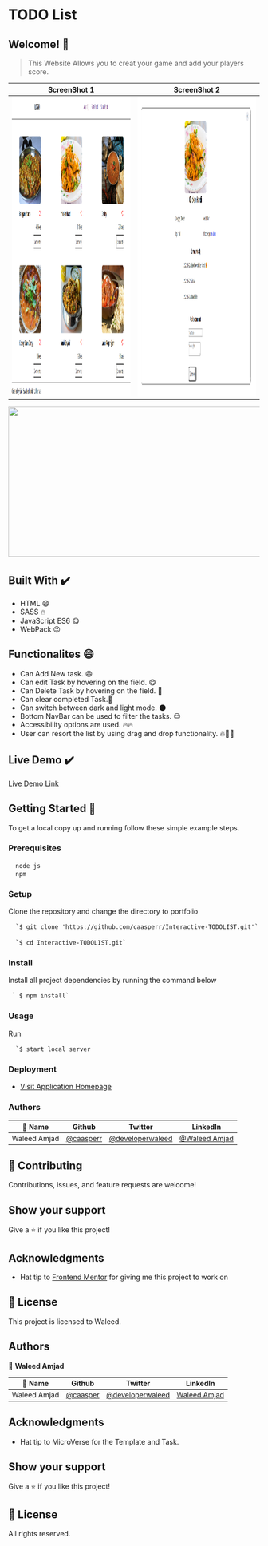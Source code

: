 # TODO List

## Welcome! 👋

> This Website Allows you to creat your game and add your players score.

ScreenShot 1                                      |  ScreenShot 2                                  |
:------------------------------------------------:|:-----------------------------------------------:
<img src="./Screenshots/Screenshot%201.png" height="600" width="280"> | <img src="./Screenshots/Screenshot%202.png" height="600" width="280">

<p align="left"> <img 
    width="550"
    height="300"
    src='./images/ScreenShots/Screenshot 7.png'</p>

                              
## Built With ✔️

- HTML 😄
- SASS 🔥
- JavaScript ES6 😋
- WebPack 😉

## Functionalites 😄

- Can Add New task. 😄
- Can edit Task by hovering on the field. 😋
- Can Delete Task by hovering on the field. 🙌
- Can clear completed Task.🥳
- Can switch between dark and light mode. 🌑
- Bottom NavBar can be used to filter the tasks. 😉
- Accessibility options are used. 🔥🔥
- User can resort the list by using drag and drop functionality. 🔥🥳🥳

    

## Live Demo ✔️

[Live Demo Link](https://caasperr.github.io/Interactive-TODOLIST/)


## Getting Started 🙌

To get a local copy up and running follow these simple example steps.

### Prerequisites
```
  node js
  npm

```
### Setup
Clone the repository and change the directory to portfolio

``` 
  `$ git clone 'https://github.com/caasperr/Interactive-TODOLIST.git'`

  `$ cd Interactive-TODOLIST.git`

```

### Install
Install all project dependencies by running the command below
 
``` 
 ` $ npm install`
```
### Usage

Run
``` 
  `$ start local server
```

### Deployment
- [Visit Application Homepage](http://localhost:8080)


### Authors

| 👤 Name | Github | Twitter | LinkedIn |
|------|--------|---------|----------|
|Waleed Amjad|[@caasperr](https://github.com/caasperr)|[@developerwaleed](https://twitter.com/developerwaleed)|[@Waleed Amjad](https://www.linkedin.com/in/waleed-amjad-51930014a/)|



## 🤝 Contributing

Contributions, issues, and feature requests are welcome!


## Show your support

Give a ⭐️ if you like this project!

## Acknowledgments

- Hat tip to [Frontend Mentor](https://www.frontendmentor.io/) for giving me this project to work on


## 📝 License

This project is licensed to Waleed.

## Authors

👤 **Waleed Amjad**

| 👤 Name | Github | Twitter | LinkedIn |
|------|--------|---------|----------|
|Waleed Amjad|[@caasper](https://github.com/caasperr)|[@developerwaleed](https://twitter.com/developerwaleed)|[Waleed Amjad](https://www.linkedin.com/in/waleed-amjad-51930014a/)||


## Acknowledgments

- Hat tip to MicroVerse for the Template and Task.

## Show your support

Give a ⭐️ if you like this project!


## 📝 License

All rights reserved.
